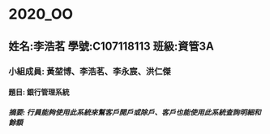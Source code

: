 # 2020_OO

## 姓名:李浩茗 學號:C107118113 班級:資管3A

### 小組成員: 黃堃博、李浩茗、李永宸、洪仁傑

#### 題目: 銀行管理系統

##### 摘要: 行員能夠使用此系統來幫客戶開戶或除戶、客戶也能使用此系統查詢明細和餘額
